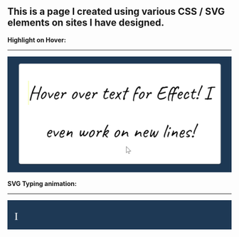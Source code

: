<h2>This is a page I created using various CSS / SVG elements on sites I have designed.</h2>

<b>Highlight on Hover:</b>
<hr>
<img src="assets/images/readme/highlight.gif" width="600">

<b>SVG Typing animation:</b>
<hr>
<img src="assets/images/readme/typing.gif" width="600">